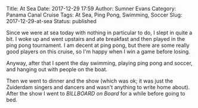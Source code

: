 Title: At Sea
Date: 2017-12-29 17:59
Author: Sumner Evans
Category: Panama Canal Cruise
Tags: At Sea, Ping Pong, Swimming, Soccer
Slug: 2017-12-29-at-sea
Status: published

Since we were at sea today with nothing in particular to do, I slept in quite a
bit. I woke up and went upstairs and ate breakfast and then played in the ping
pong tournament. I am decent at ping pong, but there are some really good
players on this cruise, so I'm happy when I win a game before losing.

Anyway, after that I spent the day swimming, playing ping pong and soccer, and
hanging out with people on the boat.

Then we went to dinner and the show (which was ok; it was just the Zuiderdam
singers and dancers and wasn't anything to write home about). After the show I
went to *BILLBOARD on Board* for a while before going to bed.
